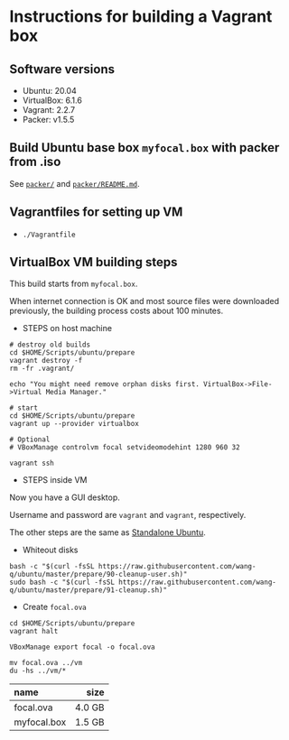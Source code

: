 # Instructions for building a Vagrant box

## Software versions

* Ubuntu: 20.04
* VirtualBox: 6.1.6
* Vagrant: 2.2.7
* Packer: v1.5.5

## Build Ubuntu base box `myfocal.box` with packer from .iso

See [`packer/`](../packer) and [`packer/README.md`](../packer/README.md).

## Vagrantfiles for setting up VM

* `./Vagrantfile`

## VirtualBox VM building steps

This build starts from `myfocal.box`.

When internet connection is OK and most source files were downloaded previously, the building
process costs about 100 minutes.

* STEPS on host machine

```shell script
# destroy old builds
cd $HOME/Scripts/ubuntu/prepare
vagrant destroy -f
rm -fr .vagrant/

echo "You might need remove orphan disks first. VirtualBox->File->Virtual Media Manager."

# start
cd $HOME/Scripts/ubuntu/prepare
vagrant up --provider virtualbox

# Optional
# VBoxManage controlvm focal setvideomodehint 1280 960 32

vagrant ssh

```

* STEPS inside VM

Now you have a GUI desktop.

Username and password are `vagrant` and `vagrant`, respectively.

The other steps are the same as [Standalone Ubuntu](../README.md).

* Whiteout disks

```shell script
bash -c "$(curl -fsSL https://raw.githubusercontent.com/wang-q/ubuntu/master/prepare/90-cleanup-user.sh)"
sudo bash -c "$(curl -fsSL https://raw.githubusercontent.com/wang-q/ubuntu/master/prepare/91-cleanup.sh)"

```

* Create `focal.ova`

```shell script
cd $HOME/Scripts/ubuntu/prepare
vagrant halt

VBoxManage export focal -o focal.ova

mv focal.ova ../vm
du -hs ../vm/*

```

| name        |   size |
|:------------|-------:|
| focal.ova   | 4.0 GB |
| myfocal.box | 1.5 GB |

